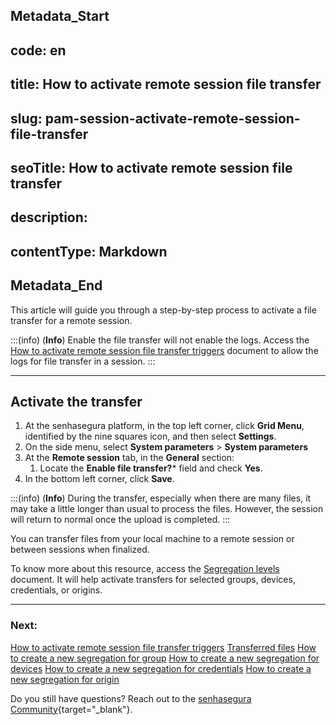 ## Metadata_Start 
## code: en
## title: How to activate remote session file transfer 
## slug: pam-session-activate-remote-session-file-transfer 
## seoTitle: How to activate remote session file transfer 
## description:  
## contentType: Markdown 
## Metadata_End
This article will guide you through a step-by-step process to activate a file transfer for a remote session.

:::(info) (**Info**)
Enable the file transfer will not enable the logs. Access the [How to activate remote session file transfer triggers](/v3-32/docs/pam-session-activate-remote-session-file-transfer-triggers) document to allow the logs for file transfer in a session.
:::
***

## Activate the transfer

1. At the senhasegura platform, in the top left corner, click **Grid Menu**, identified by the nine squares icon, and then select **Settings**.
2. On the side menu, select **System parameters** >  **System parameters**
3. At the **Remote session** tab, in the **General** section:
    1. Locate the **Enable file transfer?*** field and check **Yes**.
4. In the bottom left corner, click **Save**.

:::(info) (**Info**)
During the transfer, especially when there are many files, it may take a little longer than usual to process the files. However, the session will return to normal once the upload is completed.
:::

You can transfer files from your local machine to a remote session or between sessions when finalized.

To know more about this resource, access the [Segregation levels](/v3-32/docs/pam-session-segregation-level) document. It will help activate transfers for selected groups, devices, credentials, or origins.

***
### Next:
[How to activate remote session file transfer triggers](/v3-32/docs/pam-session-activate-remote-session-file-transfer-triggers)
[Transferred files](/v3-32/docs/pam-session-transferred-files)
[How to create a new segregation for group](/v3-32/docs/pam-session-create-segregation-group)
[How to create a new segregation for devices](/v3-32/docs/pam-session-create-segregation-device)
[How to create a new segregation for credentials](/v3-32/docs/pam-session-create-segregation-credentials)
[How to create a new segregation for origin](/v3-32/docs/pam-session-create-segregation-origin)

Do you still have questions? Reach out to the [senhasegura Community](https://community.senhasegura.io/){target="_blank"}.